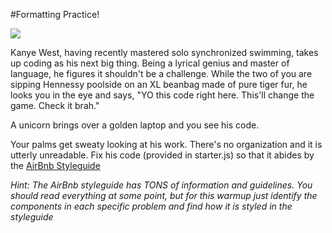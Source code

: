 #Formatting Practice!


![](https://giphy.com/gifs/magic-feel-kanye-obzzeZn7WrJWo)

Kanye West, having recently mastered solo synchronized swimming, takes up coding as his next big thing.  Being a lyrical genius and master of language, he figures it shouldn't be a challenge.  While the two of you are sipping Hennessy poolside on an XL beanbag made of pure tiger fur, he looks you in the eye and says, "YO this code right here.  This'll change the game.  Check it brah."

A unicorn brings over a golden laptop and you see his code.  

Your palms get sweaty looking at his work.  There's no organization and it is utterly unreadable.  Fix his code (provided in starter.js) so that it abides by the [AirBnb Styleguide](https://github.com/airbnb/javascript)


_Hint:  The AirBnb styleguide has TONS of information and guidelines.  You should read everything at some point, but for this warmup just identify the components in each specific problem and find how it is styled in the styleguide_ 


